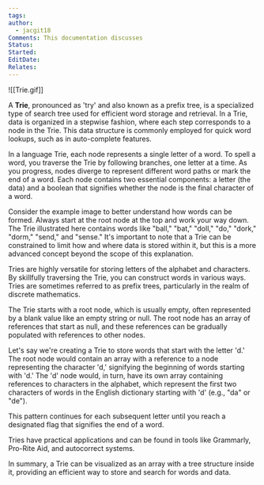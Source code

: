 ```yaml
---
tags: 
author:
  - jacgit18
Comments: This documentation discusses
Status: 
Started: 
EditDate: 
Relates:
---
```

![[Trie.gif]]

A **Trie**, pronounced as 'try' and also known as a prefix tree, is a specialized type of search tree used for efficient word storage and retrieval. In a Trie, data is organized in a stepwise fashion, where each step corresponds to a node in the Trie. This data structure is commonly employed for quick word lookups, such as in auto-complete features.

In a language Trie, each node represents a single letter of a word. To spell a word, you traverse the Trie by following branches, one letter at a time. As you progress, nodes diverge to represent different word paths or mark the end of a word. Each node contains two essential components: a letter (the data) and a boolean that signifies whether the node is the final character of a word.

Consider the example image to better understand how words can be formed. Always start at the root node at the top and work your way down. The Trie illustrated here contains words like "ball," "bat," "doll," "do," "dork," "dorm," "send," and "sense." It's important to note that a Trie can be constrained to limit how and where data is stored within it, but this is a more advanced concept beyond the scope of this explanation.

Tries are highly versatile for storing letters of the alphabet and characters. By skillfully traversing the Trie, you can construct words in various ways. Tries are sometimes referred to as prefix trees, particularly in the realm of discrete mathematics.

The Trie starts with a root node, which is usually empty, often represented by a blank value like an empty string or null. The root node has an array of references that start as null, and these references can be gradually populated with references to other nodes.

Let's say we're creating a Trie to store words that start with the letter 'd.' The root node would contain an array with a reference to a node representing the character 'd,' signifying the beginning of words starting with 'd.' The 'd' node would, in turn, have its own array containing references to characters in the alphabet, which represent the first two characters of words in the English dictionary starting with 'd' (e.g., "da" or "de").

This pattern continues for each subsequent letter until you reach a designated flag that signifies the end of a word.

Tries have practical applications and can be found in tools like Grammarly, Pro-Rite Aid, and autocorrect systems.

In summary, a Trie can be visualized as an array with a tree structure inside it, providing an efficient way to store and search for words and data.